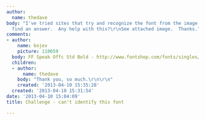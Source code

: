 ```yaml
---
author:
  name: thedave
body: "I've tried sites that try and recognize the font from the image but I cannot
  find an answer.  Any help with this?\r\nSee attached image.  Thanks."
comments:
- author:
    name: bojev
    picture: 110659
  body: FF Speak Offc Std Bold - http://www.fontshop.com/fonts/singles/fontfont/ff_speak_offc_bold/
  children:
  - author:
      name: thedave
    body: "Thank you, so much.\r\n\r\n"
    created: '2013-04-10 15:35:28'
  created: '2013-04-10 15:31:54'
date: '2013-04-10 15:04:09'
title: Challenge - can't identify this font

---
```


